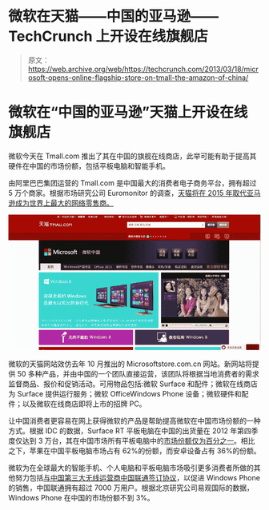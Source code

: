 # 微软在天猫——中国的亚马逊——TechCrunch 上开设在线旗舰店

> 原文：<https://web.archive.org/web/https://techcrunch.com/2013/03/18/microsoft-opens-online-flagship-store-on-tmall-the-amazon-of-china/>

# 微软在“中国的亚马逊”天猫上开设在线旗舰店

微软今天在 Tmall.com 推出了其在中国的旗舰在线商店，此举可能有助于提高其硬件在中国的市场份额，包括平板电脑和智能手机。

由阿里巴巴集团运营的 Tmall.com 是中国最大的消费者电子商务平台，拥有超过 5 万个商家。根据市场研究公司 Euromonitor 的调查，[天猫将在 2015 年取代亚马逊成为世界上最大的网络零售商。](https://web.archive.org/web/20221209235953/http://blog.euromonitor.com/2012/11/prediction-tmall-will-overtake-amazon-by-2015-to-become-the-largest-internet-retailer-in-the-world.html)

[![Screen shot 2013-03-19 at 1.02.16 PM](img/5d795638bde4fd845a0e3048fa62a581.png)](https://web.archive.org/web/20221209235953/https://beta.techcrunch.com/2013/03/18/microsoft-opens-online-flagship-store-on-tmall-the-amazon-of-china/screen-shot-2013-03-19-at-1-02-16-pm/)

微软的天猫网站效仿去年 10 月推出的 Microsoftstore.com.cn 网站。新网站将提供 50 多种产品，并由中国的一个团队直接运营，该团队将根据当地消费者的需求监督商品、报价和促销活动。可用物品包括:微软 Surface 和配件；微软在线商店为 Surface 提供运行服务；微软 OfficeWindows Phone 设备；微软硬件和配件；以及微软在线商店即将上市的招牌 PC。

让中国消费者更容易在网上获得微软的产品是帮助提高微软在中国市场份额的一种方式。根据 IDC 的数据，Surface RT 平板电脑在中国的出货量在 2012 年第四季度仅达到 3 万台，其在中国市场所有平板电脑中的[市场份额仅为百分之一](https://web.archive.org/web/20221209235953/http://micgadget.com/33565/microsofts-surface-rt-has-only-1-percent-market-share-in-china/)。相比之下，苹果在中国平板电脑市场占有 62%的份额，而安卓设备占有 36%的份额。

微软为在全球最大的智能手机、个人电脑和平板电脑市场吸引更多消费者所做的其他努力包括[与中国第三大无线运营商中国联通签订协议](https://web.archive.org/web/20221209235953/https://beta.techcrunch.com/2012/12/07/china-unicom-microsoft-forge-alliance-to-boost-windows-phone-sales-in-china/)，以促进 Windows Phone 的销售，中国联通拥有超过 7000 万用户。根据北京研究公司易观国际的数据，Windows Phone 在中国的市场份额不到 3%。